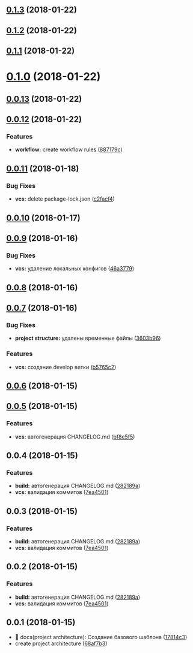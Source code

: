 <a name="0.1.3"></a>
## [0.1.3](https://bitbucket.org/ichiro18/sendy_processing-merchant_iris/compare/0.1.1...0.1.3) (2018-01-22)



<a name="0.1.2"></a>
## [0.1.2](https://bitbucket.org/ichiro18/sendy_processing-merchant_iris/compare/0.1.1...0.1.2) (2018-01-22)



<a name="0.1.1"></a>
## [0.1.1](https://bitbucket.org/ichiro18/sendy_processing-merchant_iris/compare/0.1.0...0.1.1) (2018-01-22)



<a name="0.1.0"></a>
# [0.1.0](https://bitbucket.org/ichiro18/sendy_processing-merchant_iris/compare/0.0.13...0.1.0) (2018-01-22)



<a name="0.0.13"></a>
## [0.0.13](https://bitbucket.org/ichiro18/sendy_processing-merchant_iris/compare/0.0.12...0.0.13) (2018-01-22)



<a name="0.0.12"></a>
## [0.0.12](https://bitbucket.org/ichiro18/sendy_processing-merchant_iris/compare/0.0.11...0.0.12) (2018-01-22)


### Features

* **workflow:** create workflow rules ([887179c](https://bitbucket.org/ichiro18/sendy_processing-merchant_iris/commits/887179c))



<a name="0.0.11"></a>
## [0.0.11](https://bitbucket.org/ichiro18/sendy_processing-merchant_iris/compare/0.0.10...0.0.11) (2018-01-18)


### Bug Fixes

* **vcs:** delete package-lock.json ([c2facf4](https://bitbucket.org/ichiro18/sendy_processing-merchant_iris/commits/c2facf4))



<a name="0.0.10"></a>
## [0.0.10](https://bitbucket.org/ichiro18/sendy_processing-merchant_iris/compare/0.0.9...0.0.10) (2018-01-17)



<a name="0.0.9"></a>
## [0.0.9](https://bitbucket.org/ichiro18/sendy_processing-merchant_iris/compare/0.0.8...0.0.9) (2018-01-16)


### Bug Fixes

* **vcs:** удаление локальных конфигов ([46a3779](https://bitbucket.org/ichiro18/sendy_processing-merchant_iris/commits/46a3779))



<a name="0.0.8"></a>
## [0.0.8](https://bitbucket.org/ichiro18/sendy_processing-merchant_iris/compare/0.0.7...0.0.8) (2018-01-16)



<a name="0.0.7"></a>
## [0.0.7](https://bitbucket.org/ichiro18/sendy_processing-merchant_iris/compare/0.0.6...0.0.7) (2018-01-16)


### Bug Fixes

* **project structure:** удалены временные файлы ([3603b96](https://bitbucket.org/ichiro18/sendy_processing-merchant_iris/commits/3603b96))


### Features

* **vcs:** создание develop ветки ([b5765c2](https://bitbucket.org/ichiro18/sendy_processing-merchant_iris/commits/b5765c2))



<a name="0.0.6"></a>
## [0.0.6](https://bitbucket.org/ichiro18/sendy_processing-merchant_iris/compare/0.0.5...0.0.6) (2018-01-15)



<a name="0.0.5"></a>
## [0.0.5](https://bitbucket.org/ichiro18/sendy_processing-merchant_iris/compare/0.0.4...0.0.5) (2018-01-15)


### Features

* **vcs:** автогенерация CHANGELOG.md ([bf8e5f5](https://bitbucket.org/ichiro18/sendy_processing-merchant_iris/commits/bf8e5f5))



<a name="0.0.4"></a>
## 0.0.4 (2018-01-15)


### Features

* **build:** автогенерация CHANGELOG.md ([282189a](https://bitbucket.org/ichiro18/sendy_processing-merchant_iris/commits/282189a))
* **vcs:** валидация коммитов ([7ea4501](https://bitbucket.org/ichiro18/sendy_processing-merchant_iris/commits/7ea4501))



<a name="0.0.3"></a>
## 0.0.3 (2018-01-15)


### Features

* **build:** автогенерация CHANGELOG.md ([282189a](https://bitbucket.org/ichiro18/sendy_processing-merchant_iris/commits/282189a))
* **vcs:** валидация коммитов ([7ea4501](https://bitbucket.org/ichiro18/sendy_processing-merchant_iris/commits/7ea4501))



<a name="0.0.2"></a>
## 0.0.2 (2018-01-15)


### Features

* **build:** автогенерация CHANGELOG.md ([282189a](https://bitbucket.org/ichiro18/sendy_processing-merchant_iris/commits/282189a))
* **vcs:** валидация коммитов ([7ea4501](https://bitbucket.org/ichiro18/sendy_processing-merchant_iris/commits/7ea4501))



<a name="0.0.1"></a>
## 0.0.1 (2018-01-15)

* :memo: docs(project architecture): Создание базового шаблона ([17814c3](https://bitbucket.org/ichiro18/sendy_processing-merchant_iris/commits/17814c3))
* create project architecture ([68af7b3](https://bitbucket.org/ichiro18/sendy_processing-merchant_iris/commits/68af7b3))



